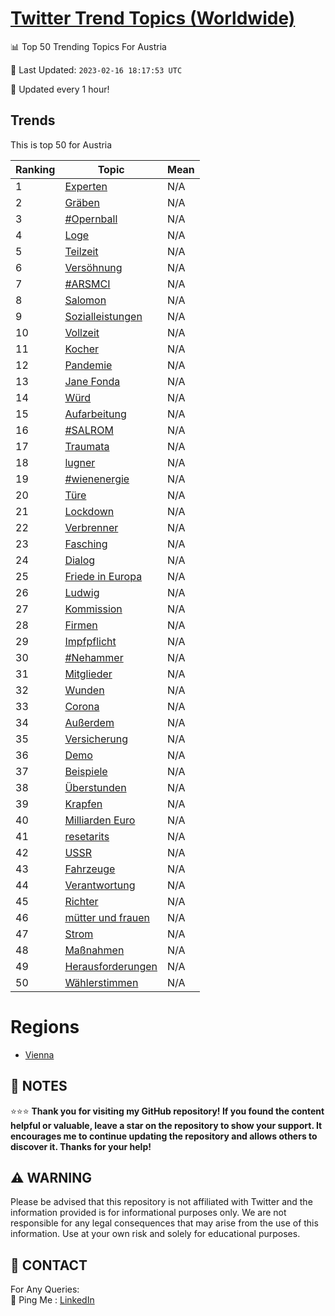 [Twitter Trend Topics (Worldwide)](https://github.com/ErcinDedeoglu/Twitter-Trend-Topics)
==========


📊 Top 50 Trending Topics For Austria

📆 Last Updated: `2023-02-16 18:17:53 UTC`

🔧 Updated every 1 hour!


## Trends

This is top 50 for Austria

| Ranking | Topic | Mean |
| ------- | ------------ | ------------ |
| 1 | [Experten](http://twitter.com/search?q=Experten) | N/A |
| 2 | [Gräben](http://twitter.com/search?q=Gr%c3%a4ben) | N/A |
| 3 | [#Opernball](http://twitter.com/search?q=%23Opernball) | N/A |
| 4 | [Loge](http://twitter.com/search?q=Loge) | N/A |
| 5 | [Teilzeit](http://twitter.com/search?q=Teilzeit) | N/A |
| 6 | [Versöhnung](http://twitter.com/search?q=Vers%c3%b6hnung) | N/A |
| 7 | [#ARSMCI](http://twitter.com/search?q=%23ARSMCI) | N/A |
| 8 | [Salomon](http://twitter.com/search?q=Salomon) | N/A |
| 9 | [Sozialleistungen](http://twitter.com/search?q=Sozialleistungen) | N/A |
| 10 | [Vollzeit](http://twitter.com/search?q=Vollzeit) | N/A |
| 11 | [Kocher](http://twitter.com/search?q=Kocher) | N/A |
| 12 | [Pandemie](http://twitter.com/search?q=Pandemie) | N/A |
| 13 | [Jane Fonda](http://twitter.com/search?q=Jane+Fonda) | N/A |
| 14 | [Würd](http://twitter.com/search?q=W%c3%bcrd) | N/A |
| 15 | [Aufarbeitung](http://twitter.com/search?q=Aufarbeitung) | N/A |
| 16 | [#SALROM](http://twitter.com/search?q=%23SALROM) | N/A |
| 17 | [Traumata](http://twitter.com/search?q=Traumata) | N/A |
| 18 | [lugner](http://twitter.com/search?q=lugner) | N/A |
| 19 | [#wienenergie](http://twitter.com/search?q=%23wienenergie) | N/A |
| 20 | [Türe](http://twitter.com/search?q=T%c3%bcre) | N/A |
| 21 | [Lockdown](http://twitter.com/search?q=Lockdown) | N/A |
| 22 | [Verbrenner](http://twitter.com/search?q=Verbrenner) | N/A |
| 23 | [Fasching](http://twitter.com/search?q=Fasching) | N/A |
| 24 | [Dialog](http://twitter.com/search?q=Dialog) | N/A |
| 25 | [Friede in Europa](http://twitter.com/search?q=Friede+in+Europa) | N/A |
| 26 | [Ludwig](http://twitter.com/search?q=Ludwig) | N/A |
| 27 | [Kommission](http://twitter.com/search?q=Kommission) | N/A |
| 28 | [Firmen](http://twitter.com/search?q=Firmen) | N/A |
| 29 | [Impfpflicht](http://twitter.com/search?q=Impfpflicht) | N/A |
| 30 | [#Nehammer](http://twitter.com/search?q=%23Nehammer) | N/A |
| 31 | [Mitglieder](http://twitter.com/search?q=Mitglieder) | N/A |
| 32 | [Wunden](http://twitter.com/search?q=Wunden) | N/A |
| 33 | [Corona](http://twitter.com/search?q=Corona) | N/A |
| 34 | [Außerdem](http://twitter.com/search?q=Au%c3%9ferdem) | N/A |
| 35 | [Versicherung](http://twitter.com/search?q=Versicherung) | N/A |
| 36 | [Demo](http://twitter.com/search?q=Demo) | N/A |
| 37 | [Beispiele](http://twitter.com/search?q=Beispiele) | N/A |
| 38 | [Überstunden](http://twitter.com/search?q=%c3%9cberstunden) | N/A |
| 39 | [Krapfen](http://twitter.com/search?q=Krapfen) | N/A |
| 40 | [Milliarden Euro](http://twitter.com/search?q=Milliarden+Euro) | N/A |
| 41 | [resetarits](http://twitter.com/search?q=resetarits) | N/A |
| 42 | [USSR](http://twitter.com/search?q=USSR) | N/A |
| 43 | [Fahrzeuge](http://twitter.com/search?q=Fahrzeuge) | N/A |
| 44 | [Verantwortung](http://twitter.com/search?q=Verantwortung) | N/A |
| 45 | [Richter](http://twitter.com/search?q=Richter) | N/A |
| 46 | [mütter und frauen](http://twitter.com/search?q=m%c3%bctter+und+frauen) | N/A |
| 47 | [Strom](http://twitter.com/search?q=Strom) | N/A |
| 48 | [Maßnahmen](http://twitter.com/search?q=Ma%c3%9fnahmen) | N/A |
| 49 | [Herausforderungen](http://twitter.com/search?q=Herausforderungen) | N/A |
| 50 | [Wählerstimmen](http://twitter.com/search?q=W%c3%a4hlerstimmen) | N/A |



# Regions

* [Vienna](</Austria/Vienna.md>)



## 📝 NOTES

⭐⭐⭐ **Thank you for visiting my GitHub repository! If you found the content helpful or valuable, leave a star on the repository to show your support. It encourages me to continue updating the repository and allows others to discover it. Thanks for your help!**


## ⚠️ WARNING

Please be advised that this repository is not affiliated with Twitter and the information provided is for informational purposes only. We are not responsible for any legal consequences that may arise from the use of this information. Use at your own risk and solely for educational purposes.


## 📨 CONTACT

 For Any Queries:  
            🏓 Ping Me : [LinkedIn](https://www.linkedin.com/in/ercindedeoglu/)
